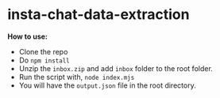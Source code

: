 # insta-chat-data-extraction

**How to use:**

- Clone the repo
- Do `npm install`
- Unzip the `inbox.zip` and add `inbox` folder to the root folder.
- Run the script with, `node index.mjs`
- You will have the `output.json` file in the root directory.
